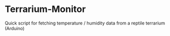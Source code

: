 # Terrarium-Monitor
Quick script for fetching temperature / humidity data from a reptile terrarium (Arduino)
